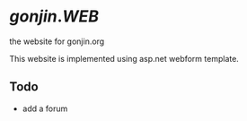 # _gonjin_._WEB_
the website for gonjin.org

This website is implemented using asp.net webform template.

## Todo
- add a forum
